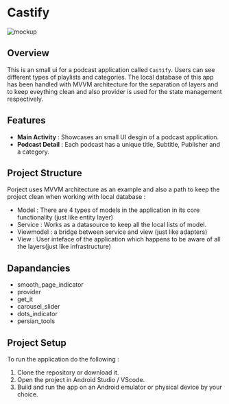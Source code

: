 # Castify

![mockup](assets/mockup.png)

## Overview 
This is an small ui for a podcast application called `Castify`. Users can see different types of playlists and categories. The local database of this app has been handled with MVVM architecture for the separation of layers and to keep eveything clean and also provider is used for the state management respectively. 

## Features 
 - **Main Activity** : Showcases an small UI desgin of a podcast application.
 - **Podcast Detail** : Each podcast has a unique title, Subtitle, Publisher and a category.

## Project Structure 
Porject uses MVVM architecture as an example and also a path to keep the project clean when working with local database : 
 - Model : There are 4 types of models in the application in its core functionality (just like entity layer)
 - Service : Works as a datasource to keep all the local lists of model.
 - Viewmodel : a bridge between service and view (just like adapters)
 - View : User inteface of the application which happens to be aware of all the layers(just like infrastructure)

## Dapandancies 
  - smooth_page_indicator
  - provider
  - get_it
  - carousel_slider
  - dots_indicator
  - persian_tools

## Project Setup
To run the application do the following :

 1. Clone the repository or download it.
 2. Open the project in Android Studio / VScode.
 3. Build and run the app on an Android emulator or physical device by your choice.
